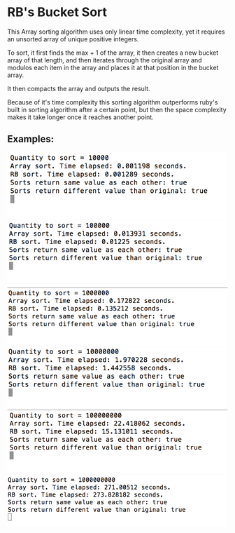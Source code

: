 # RB's Bucket Sort

This Array sorting algorithm uses only linear time complexity, yet it requires an unsorted array of unique positive integers.

To sort, it first finds the max + 1 of the array, it then creates a new bucket array of that length, and then iterates through the original array and modulos each item in the array and places it at that position in the bucket array.

It then compacts the array and outputs the result.

Because of it's time complexity this sorting algorithm outperforms ruby's built in sorting algorithm after a certain point, but then the space complexity makes it take longer once it reaches another point.

## Examples:

![10000](docs/10000.png)
![100000](docs/100000.png)
![1000000](docs/1000000.png)
![10000000](docs/10000000.png)
![100000000](docs/100000000.png)
![1000000000](docs/1000000000.png)
